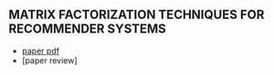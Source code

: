 ## MATRIX FACTORIZATION TECHNIQUES FOR RECOMMENDER SYSTEMS

- [paper pdf](https://datajobs.com/data-science-repo/Recommender-Systems-[Netflix].pdf)
- [paper review]
